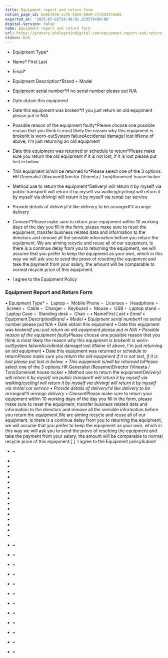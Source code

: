 ```yaml
---
title: Equipment report and return form
notion_page_id: be6b7d36-1cfb-4b55-b8e9-cfc8d3734a86
exported_at: '2025-07-02T18:40:01.233579+00:00'
digital-version: false
name: Equipment report and return form
url: https://granary.wholegraindigital.com/equipment-report-and-return-form/
status: N/A
---
```


- Equipment Type*

- Name* First Last

- Email*

- Equipment Description*Brand + Model

- Equipment serial number*If no serial number please put N/A

- Date obtain this equipment

- Date this equipment was broken*If you just return an old equipment please put in N/A

- Possible reason of the equipment faulty*Please choose one possible reason that you think is most likely the reason why this equipment is brokenIt is worn-outSystem failureAccidental damageI lost itNone of above, I'm just returning an old equipment

- Date this equipment was returned or schedule to return*Please make sure you return the old equipment if it is not lost, if it is lost please put lost in below.

- This equipment is/will be returned to*Please select one of the 3 options. HR Generalist (Roxanne)Director (Vineeta / Tom)Somerset house locker

- Method use to return the equipment*DeliveryI will return it by myself via public transportI will return it by myself via walking/cyclingI will return it by myself via drivingI will return it by myself via rental car service

- Provide details of deliveryI'd like delivery to be arrangedI'll arrange delivery

- Consent*Please make sure to return your equipment within 10 working days of the day you fill in the form, please make sure to reset the equipment, transfer business related data and information to the directors and remove all the sensible information before you return the equipment.   We are aiming recycle and reuse all of our equipment, is there is a continue delay from you to returning the equipment, we will assume that you prefer to keep the equipment as your own, which in this way we will ask you to send the prove of resetting the equipment and take the payment from your salary, the amount will be comparable to normal recycle price of this equipment.

- I agree to the Equipment Policy





### Equipment Report and Return Form

• Equipment Type*
    ◦  Laptop
    ◦  Mobile Phone
    ◦  Licenses
    ◦  Headphone
    ◦  Screen
    ◦  Cable
    ◦  Charger
    ◦  Keyboard
    ◦  Mouse
    ◦  USB
    ◦  Laptop stand
    ◦  Laptop Case
    ◦  Standing desk
    ◦  Chair
    ◦ 
• Name*First Last
• Email*
• Equipment Description*Brand + Model
• Equipment serial number*If no serial number please put N/A
• Date obtain this equipment
• Date this equipment was broken*If you just return an old equipment please put in N/A
• Possible reason of the equipment faulty*Please choose one possible reason that you think is most likely the reason why this equipment is brokenIt is worn-outSystem failureAccidental damageI lost itNone of above, I'm just returning an old equipment
• Date this equipment was returned or schedule to return*Please make sure you return the old equipment if it is not lost, if it is lost please put lost in below.
• This equipment is/will be returned to*Please select one of the 3 options.HR Generalist (Roxanne)Director (Vineeta / Tom)Somerset house locker
• Method use to return the equipment*DeliveryI will return it by myself via public transportI will return it by myself via walking/cyclingI will return it by myself via drivingI will return it by myself via rental car service
• Provide details of deliveryI'd like delivery to be arrangedI'll arrange delivery
• Consent*Please make sure to return your equipment within 10 working days of the day you fill in the form, please make sure to reset the equipment, transfer business related data and information to the directors and remove all the sensible information before you return the equipment.We are aiming recycle and reuse all of our equipment, is there is a continue delay from you to returning the equipment, we will assume that you prefer to keep the equipment as your own, which in this way we will ask you to send the prove of resetting the equipment and take the payment from your salary, the amount will be comparable to normal recycle price of this equipment.[ ]  I agree to the Equipment policySubmit

- •

- 

- 

- 

- 

- 

- 

- 

- 

- 

- 

- 

- 

- 

- 

- 

- •

- •

- •

- •

- •

- •

- •

- •

- •

- •

- •

- •